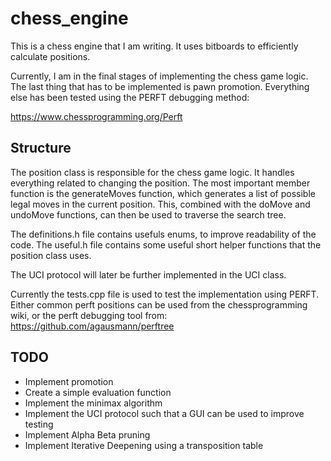 # chess_engine

This is a chess engine that I am writing. It uses bitboards to efficiently calculate positions.

Currently, I am in the final stages of implementing the chess game logic. The last thing that has to be implemented is pawn promotion.
Everything else has been tested using the PERFT debugging method:

https://www.chessprogramming.org/Perft

## Structure
The position class is responsible for the chess game logic. It handles everything related to changing the position. 
The most important member function is the generateMoves function, which generates a list of possible legal moves in the current position. 
This, combined with the doMove and undoMove functions, can then be used to traverse the search tree.

The definitions.h file contains usefuls enums, to improve readability of the code.
The useful.h file contains some useful short helper functions that the position class uses. 

The UCI protocol will later be further implemented in the UCI class.

Currently the tests.cpp file is used to test the implementation using PERFT. Either common perft positions can be used from the chessprogramming wiki, 
or the perft debugging tool from:
https://github.com/agausmann/perftree


## TODO
* Implement promotion
* Create a simple evaluation function
* Implement the minimax algorithm 
* Implement the UCI protocol such that a GUI can be used to improve testing
* Implement Alpha Beta pruning
* Implement Iterative Deepening using a transposition table
